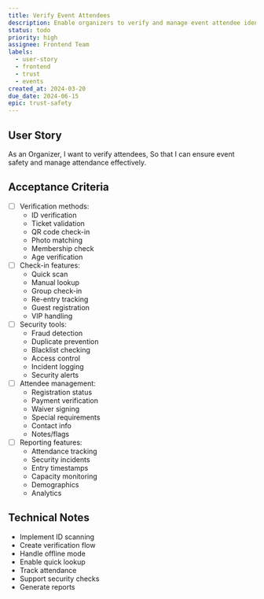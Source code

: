 ```yaml
---
title: Verify Event Attendees
description: Enable organizers to verify and manage event attendee identities
status: todo
priority: high
assignee: Frontend Team
labels:
  - user-story
  - frontend
  - trust
  - events
created_at: 2024-03-20
due_date: 2024-06-15
epic: trust-safety
---
```


## User Story

As an Organizer,
I want to verify attendees,
So that I can ensure event safety and manage attendance effectively.

## Acceptance Criteria

- [ ] Verification methods:
  - ID verification
  - Ticket validation
  - QR code check-in
  - Photo matching
  - Membership check
  - Age verification
- [ ] Check-in features:
  - Quick scan
  - Manual lookup
  - Group check-in
  - Re-entry tracking
  - Guest registration
  - VIP handling
- [ ] Security tools:
  - Fraud detection
  - Duplicate prevention
  - Blacklist checking
  - Access control
  - Incident logging
  - Security alerts
- [ ] Attendee management:
  - Registration status
  - Payment verification
  - Waiver signing
  - Special requirements
  - Contact info
  - Notes/flags
- [ ] Reporting features:
  - Attendance tracking
  - Security incidents
  - Entry timestamps
  - Capacity monitoring
  - Demographics
  - Analytics

## Technical Notes

- Implement ID scanning
- Create verification flow
- Handle offline mode
- Enable quick lookup
- Track attendance
- Support security checks
- Generate reports
